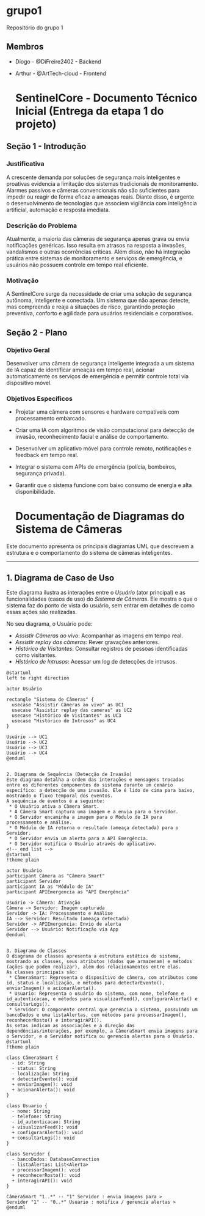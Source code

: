 # grupo1
Repositório do grupo 1

## Membros
* Diogo - @DiFreire2402 - Backend
* Arthur - @ArtTech-cloud - Frontend

  # SentinelCore - Documento Técnico Inicial (Entrega da etapa 1 do projeto)

## Seção 1 - Introdução

### Justificativa
A crescente demanda por soluções de segurança mais inteligentes e proativas evidencia a limitação dos sistemas tradicionais de monitoramento. Alarmes passivos e câmeras convencionais não são suficientes para impedir ou reagir de forma eficaz a ameaças reais. Diante disso, é urgente o desenvolvimento de tecnologias que associem vigilância com inteligência artificial, automação e resposta imediata.

### Descrição do Problema
Atualmente, a maioria das câmeras de segurança apenas grava ou envia notificações genéricas. Isso resulta em atrasos na resposta a invasões, vandalismos e outras ocorrências críticas. Além disso, não há integração prática entre sistemas de monitoramento e serviços de emergência, e usuários não possuem controle em tempo real eficiente.

### Motivação
A SentinelCore surge da necessidade de criar uma solução de segurança autônoma, inteligente e conectada. Um sistema que não apenas detecte, mas compreenda e reaja a situações de risco, garantindo proteção preventiva, conforto e agilidade para usuários residenciais e corporativos.



## Seção 2 - Plano

### Objetivo Geral
Desenvolver uma câmera de segurança inteligente integrada a um sistema de IA capaz de identificar ameaças em tempo real, acionar automaticamente os serviços de emergência e permitir controle total via dispositivo móvel.

### Objetivos Específicos
- Projetar uma câmera com sensores e hardware compatíveis com processamento embarcado.  
- Criar uma IA com algoritmos de visão computacional para detecção de invasão, reconhecimento facial e análise de comportamento.  
- Desenvolver um aplicativo móvel para controle remoto, notificações e feedback em tempo real.  
- Integrar o sistema com APIs de emergência (polícia, bombeiros, segurança privada).  
- Garantir que o sistema funcione com baixo consumo de energia e alta disponibilidade.

  # Documentação de Diagramas do Sistema de Câmeras

Este documento apresenta os principais diagramas UML que descrevem a estrutura e o comportamento do sistema de câmeras inteligentes.

---

## 1. Diagrama de Caso de Uso

Este diagrama ilustra as interações entre o *Usuário* (ator principal) e as funcionalidades (casos de uso) do *Sistema de Câmeras*. Ele mostra o que o sistema faz do ponto de vista do usuário, sem entrar em detalhes de como essas ações são realizadas.

No seu diagrama, o Usuário pode:
* *Assistir Câmeras ao vivo*: Acompanhar as imagens em tempo real.
* *Assistir replay das câmeras*: Rever gravações anteriores.
* *Histórico de Visitantes*: Consultar registros de pessoas identificadas como visitantes.
* *Histórico de Intrusos*: Acessar um log de detecções de intrusos.

```plantuml
@startuml
left to right direction

actor Usuário

rectangle "Sistema de Câmeras" {
  usecase "Assistir Câmeras ao vivo" as UC1
  usecase "Assistir replay das cameras" as UC2
  usecase "Histórico de Visitantes" as UC3
  usecase "Histórico de Intrusos" as UC4
}

Usuário --> UC1
Usuário --> UC2
Usuário --> UC3
Usuário --> UC4
@enduml


2. Diagrama de Sequência (Detecção de Invasão)
Este diagrama detalha a ordem das interações e mensagens trocadas entre os diferentes componentes do sistema durante um cenário específico: a detecção de uma invasão. Ele é lido de cima para baixo, mostrando o fluxo temporal dos eventos.
A sequência de eventos é a seguinte:
 * O Usuário ativa a Câmera Smart.
 * A Câmera Smart captura uma imagem e a envia para o Servidor.
 * O Servidor encaminha a imagem para o Módulo de IA para processamento e análise.
 * O Módulo de IA retorna o resultado (ameaça detectada) para o Servidor.
 * O Servidor envia um alerta para a API Emergência.
 * O Servidor notifica o Usuário através do aplicativo.
<!-- end list -->
@startuml
!theme plain

actor Usuário
participant Câmera as "Câmera Smart"
participant Servidor
participant IA as "Módulo de IA"
participant APIEmergencia as "API Emergência"

Usuário -> Câmera: Ativação
Câmera -> Servidor: Imagem capturada
Servidor -> IA: Processamento e Análise
IA --> Servidor: Resultado (ameaça detectada)
Servidor -> APIEmergencia: Envio de alerta
Servidor --> Usuário: Notificação via App
@enduml


3. Diagrama de Classes
O diagrama de classes apresenta a estrutura estática do sistema, mostrando as classes, seus atributos (dados que armazenam) e métodos (ações que podem realizar), além dos relacionamentos entre elas.
As classes principais são:
 * CâmeraSmart: Representa o dispositivo de câmera, com atributos como id, status e localização, e métodos para detectarEvento(), enviarImagem() e acionarAlerta().
 * Usuario: Representa o usuário do sistema, com nome, telefone e id_autenticacao, e métodos para visualizarFeed(), configurarAlerta() e consultarLogs().
 * Servidor: O componente central que gerencia o sistema, possuindo um bancoDados e uma listaAlertas, com métodos para processarImagem(), reconhecerRosto() e interagirAPI().
As setas indicam as associações e a direção das dependências/interações, por exemplo, a CâmeraSmart envia imagens para o Servidor, e o Servidor notifica ou gerencia alertas para o Usuário.
@startuml
!theme plain

class CâmeraSmart {
  - id: String
  - status: String
  - localização: String
  + detectarEvento(): void
  + enviarImagem(): void
  + acionarAlerta(): void
}

class Usuario {
  - nome: String
  - telefone: String
  - id_autenticacao: String
  + visualizarFeed(): void
  + configurarAlerta(): void
  + consultarLogs(): void
}

class Servidor {
  - bancoDados: DatabaseConnection
  - listaAlertas: List<Alerta>
  + processarImagem(): void
  + reconhecerRosto(): void
  + interagirAPI(): void
}

CâmeraSmart "1..*" -- "1" Servidor : envia imagens para >
Servidor "1" -- "0..*" Usuario : notifica / gerencia alertas >
@enduml
